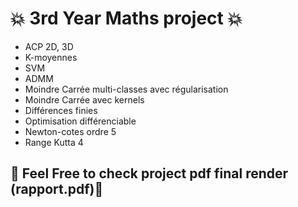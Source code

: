 # 💥 3rd Year Maths project 💥
* ACP 2D, 3D
* K-moyennes
* SVM 
* ADMM
* Moindre Carrée multi-classes avec régularisation
* Moindre Carrée avec kernels
* Différences finies
* Optimisation différenciable
* Newton-cotes ordre 5
* Range Kutta 4
## 💫 Feel Free to check project pdf final render (rapport.pdf)💫
